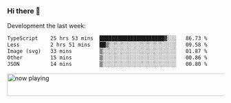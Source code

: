### Hi there 👋

Development the last week:
<!--START_SECTION:waka-->

```txt
TypeScript    25 hrs 53 mins  █████████████████████▓░░░   86.73 %
Less          2 hrs 51 mins   ██▒░░░░░░░░░░░░░░░░░░░░░░   09.58 %
Image (svg)   33 mins         ▒░░░░░░░░░░░░░░░░░░░░░░░░   01.87 %
Other         15 mins         ▒░░░░░░░░░░░░░░░░░░░░░░░░   00.86 %
JSON          14 mins         ▒░░░░░░░░░░░░░░░░░░░░░░░░   00.80 %
```

<!--END_SECTION:waka-->

<!--
**JASONPANGGO/jasonpanggo** is a ✨ _special_ ✨ repository because its `README.md` (this file) appears on your GitHub profile.

Here are some ideas to get you started:

- 🔭 I’m currently working on ...
- 🌱 I’m currently learning ...
- 👯 I’m looking to collaborate on ...
- 🤔 I’m looking for help with ...
- 💬 Ask me about ...
- 📫 How to reach me: ...
- 😄 Pronouns: ...
- ⚡ Fun fact: ...
-->

<a href="https://volt.fm/user/q8yd9e79csfr57rt" target="_blank"><img src="https://spotify-badge-egoist.vercel.app/api/now-playing" width="540" height="52" alt="now playing"></a>
